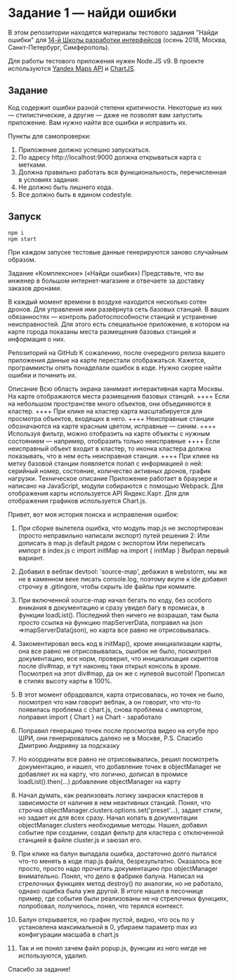 # Задание 1 — найди ошибки

В этом репозитории находятся материалы тестового задания "Найди ошибки" для [14-й Школы разработки интерфейсов](https://academy.yandex.ru/events/frontend/shri_msk-2018-2) (осень 2018, Москва, Санкт-Петербург, Симферополь).

Для работы тестового приложения нужен Node.JS v9. В проекте используются [Yandex Maps API](https://tech.yandex.ru/maps/doc/jsapi/2.1/quick-start/index-docpage/) и [ChartJS](http://www.chartjs.org).

## Задание

Код содержит ошибки разной степени критичности. Некоторые из них — стилистические, а другие — даже не позволят вам запустить приложение. Вам нужно найти все ошибки и исправить их.

Пункты для самопроверки:

1. Приложение должно успешно запускаться.
1. По адресу http://localhost:9000 должна открываться карта с метками.
1. Должна правильно работать вся функциональность, перечисленная в условиях задания.
1. Не должно быть лишнего кода.
1. Все должно быть в едином codestyle.

## Запуск

```
npm i
npm start
```

При каждом запуске тестовые данные генерируются заново случайным образом.

Задание «Комплексное» («Найди ошибки»)
Представьте, что вы инженер в большом интернет-магазине и отвечаете за доставку заказов дронами.

В каждый момент времени в воздухе находится несколько сотен дронов. Для управления ими развёрнута сеть базовых станций. В ваших обязанностях — контроль работоспособности станций и устранение неисправностей. Для этого есть специальное приложение, в котором на карте города показаны места размещения базовых станций и информация о них.

Репозиторий на GitHub
К сожалению, после очередного релиза вашего приложения данные на карте перестали отображаться. Кажется, программисты опять понаделали ошибок в коде. Нужно скорее найти ошибки и починить их.

Описание
Всю область экрана занимает интерактивная карта Москвы.
На карте отображаются места размещения базовых станций.
++++ Если на небольшом пространстве много объектов, они объединяются в кластер.
++++ При клике на кластер карта масштабируется для просмотра объектов, входящих в него.
++++ Неисправные станции обозначаются на карте красным цветом, исправные — синим.
++++ Используя фильтр, можно отобразить на карте объекты с нужным состоянием — например, отобразить только неисправные
++++ Если неисправный объект входит в кластер, то иконка кластера должна показывать, что в нем есть неисправная станция.
++++ При клике на метку базовой станции появляется попап с информацией о ней: серийный номер, состояние, количество
активных дронов, график нагрузки.
Техническое описание
Приложение работает в браузере и написано на JavaScript, модули собираются с помощью Webpack.
Для отображения карты используется API Яндекс.Карт.
Для для отображения графиков используется Chart.js.



Привет, вот моя история поиска и исправления ошибок:

1) При сборке вылетела ошибка, что модуль map.js не экспортирован
   (просто неправильно написали экспорт)
   путей решения 2:
   Или дописать в map.js default рядом с экспортом
   Или переписать импорт в index.js с import initMap на import { initMap }
   Выбрал первый вариант.

2) Добавил в вебпак devtool: 'source-map', дебажил в webstorm, мы же не в каменном веке писать console.log,
   поэтому вкупе к ide добавил строчку в .gitingore, чтобы скрыть ide файлы при коммите.

3) При включенной source-map начал бегать по коду, без особого вникания в документацию и сразу увидел багу в промисах, в
 функции loadList(). Последний then ничего не возрашал, там была просто ссылка на функцию mapServerData, поправил на
 json =>mapServerData(json), но карта все равно не отрисовывалась.

4) Закоментировал весь код в initMap(), кроме инициализации карты, она все равно не отрисовывалась, ошибок не было,
   посмотрел документацию, все норм, проверил, что инициализация скриптов после div#map, и тут наконец таки открыл
   консоль в хроме. Посмотрел на этот div#map, да он же с нулевой высотой! Прописал в стилях высоту карты в 100%.

5) В этот момент обрадовался, карта отрисовалась, но точек не было, посмотрел что нам говорит вебпак, а он говорит, что
что-то появилась проблема с chart.js, снова проблема с импортом, поправил import { Chart } на Chart - заработало

6) Поправил генерацию точек после просмотра видео на ютубе про ШРИ, они генерировались далеко не в Москве,
   P.S. Спасибо Дмитрию Андрияну за подсказку

7) Но координаты все равно не отрисовывались, решил посмотреть документацию, и нашел, что добавление точек в
objectManager не добавляет их на карту, что логично, дописал в промисе loadList().then(...) добавление objectManager на
карту

8) Начал думать, как реализовать логику закраски кластеров в зависимости от наличия в нем неактивных станций.
Понял, что строчка objectManager.clusters.options.set('preset'...), задает стили, но задает их для всех сразу. Начал
копать в документации objectManager.clusters необходимые методы. Нашел, добавил событие при создании, создал фильтр для
кластера с отключенной станцией в файле cluster.js и заюзал его.

9) При клике на балун выпадала ошибка, достаточно долго пытался что-то менять в коде map.js файла,
безрезультатно. Оказалось все просто, просто надо прочитать документацию про objectManager внимательно. Понял, что дело
в фабрике балуна. Написал на стрелочных функциях метод destroy() по аналогии, но не работало, однако ошибка была уже
другой. В итоге нашел в песочнице пример, где события были реализованы не на стрелочных функциях, попробовал, получилось,
понял, что терялся контекст.

10) Балун открывается, но график пустой, видно, что ось по y установлена максимальной в 0, убираем параметр max из
конфигурации масшаба в chart.js

11) Так и не понял зачем файл popup.js, функции из него нигде не используются, удалил.

Спасибо за задание!
